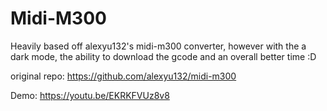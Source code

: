 # Midi-M300

Heavily based off alexyu132's midi-m300 converter, however with the a dark mode, the ability to download the gcode and an overall better time :D

original repo: https://github.com/alexyu132/midi-m300

Demo: https://youtu.be/EKRKFVUz8v8
